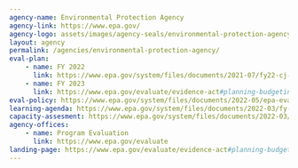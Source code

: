 ```yaml
---
agency-name: Environmental Protection Agency
agency-link: https://www.epa.gov/
agency-logo: assets/images/agency-seals/environmental-protection-agency.png
layout: agency
permalink: /agencies/environmental-protection-agency/
eval-plan:
    - name: FY 2022
      link: https://www.epa.gov/system/files/documents/2021-07/fy22-cj-14-evidence.pdf
    - name: FY 2023
      link: https://www.epa.gov/evaluate/evidence-act#planning-budgeting
eval-policy: https://www.epa.gov/system/files/documents/2022-05/epa-evaluation-evidence-building-policy.pdf
learning-agenda: https://www.epa.gov/system/files/documents/2022-03/fy-2022-2026-epa-learning-agenda_0.pdf
capacity-assesment: https://www.epa.gov/system/files/documents/2022-03/fy-2022-2026-epa-capacity-assessment.pdf
agency-offices:
    - name: Program Evaluation
      link: https://www.epa.gov/evaluate
landing-page: https://www.epa.gov/evaluate/evidence-act#planning-budgeting
---
```

